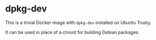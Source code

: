 dpkg-dev
===

This is a trivial Docker image with `dpkg-dev` installed on Ubuntu Trusty.

It can be used in place of a chroot for building Debian packages.
